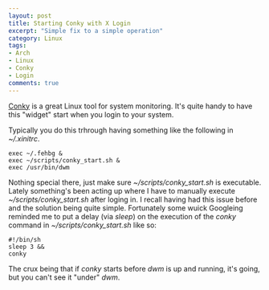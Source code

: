 ```yaml
---
layout: post
title: Starting Conky with X Login
excerpt: "Simple fix to a simple operation"
category: Linux
tags:
- Arch
- Linux
- Conky
- Login
comments: true
---
```


[Conky](https://github.com/brndnmtthws/conky) is a great Linux tool for system monitoring.  It's quite handy to have this "widget" start when you login to your system.

Typically you do this trhrough having something like the following in *~/.xinitrc*.

```
exec ~/.fehbg &
exec ~/scripts/conky_start.sh &
exec /usr/bin/dwm
```

Nothing special there, just make sure *~/scripts/conky_start.sh* is executable.  Lately something's been acting up where I have to manually execute *~/scripts/conky_start.sh* after loging in.  I recall having had this issue before and the solution being quite simple.  Fortunately some wuick Googleing reminded me to put a delay (via *sleep*) on the execution of the *conky* command in *~/scripts/conky_start.sh* like so:

```
#!/bin/sh
sleep 3 &&
conky
```

The crux being that if *conky* starts before *dwm* is up and running, it's going, but you can't see it "under" *dwm*.